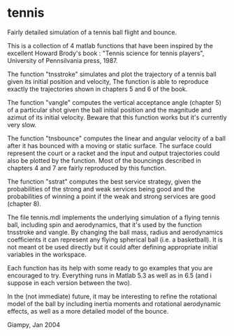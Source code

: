 # tennis
Fairly detailed simulation of a tennis ball flight and bounce.

This is a collection of 4 matlab functions that have 
been inspired by the excellent Howard Brody's book :
"Tennis science for tennis players", 
University of Pennsilvania press, 1987. 

The function "tnsstroke" simulates and plot the trajectory 
of a tennis ball given its initial position  and velocity, 
The function is able to reproduce exactly the trajectories 
shown in chapters 5 and 6 of the book.

The function "vangle" computes the vertical acceptance angle
(chapter 5) of a particular shot given the ball initial position
and the magnitude and azimut of its initial velocity.
Beware that this function works but it's currently very slow.

The function "tnsbounce" computes the linear and angular velocity
of a ball after it has bounced with a moving or static surface.
The surface could represent the court or a racket and the input 
and output trajectories could also be plotted by the function.
Most of the bouncings described in chapters 4 and 7 are fairly 
reproduced by this function.

The function "sstrat" computes the best service strategy, given
the probabilities of the strong and weak services being good and
the probabilities of winning a point if the weak and strong 
services are good (chapter 8). 

The file tennis.mdl implements the underlying simulation of a 
flying tennis ball, including spin and aerodynamics, that it's 
used by the function tnsstroke and vangle.
By changing the ball mass, radius and aerodynamics coefficients 
it can represent any flying spherical ball (i.e. a basketball).
It is not meant ot be used directly but it could after defining
appropriate initial variables in the workspace.

Each function has its help with some ready to go examples that 
you are encouraged to try. Everything runs in Matlab 5.3 as well 
as in 6.5 (and i suppose in each version between the two).

In the (not immediate) future, it may be interesting to refine 
the rotational model of the ball by including inertia moments 
and rotational aerodynamic effects, as well as a more detailed 
model of the bounce.

Giampy, Jan 2004

